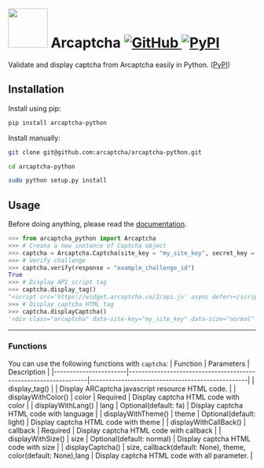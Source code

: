 <h1>
  <img src="https://arcaptcha.ir/_nuxt/023053fecdcdf20e40bdc993c754d487.svg" width="80" />
  Arcaptcha
  
  <!-- Badges -->
  <a href="https://github.com/evokelektrique/arcaptcha-python/blob/master/LICENSE">
    <img alt="GitHub" src="https://img.shields.io/github/license/evokelektrique/arcaptcha-python?color=blue&style=flat-square">
  </a>
  <a href="https://pypi.org/project/arcaptcha-python/">
    <img alt="PyPI" src="https://img.shields.io/pypi/v/arcaptcha-python?style=flat-square">
  </a>
</h1>

Validate and display captcha from Arcaptcha easily in Python. ([PyPI](https://pypi.org/project/arcaptcha-python/))

## Installation
Install using pip:

```bash
pip install arcaptcha-python
```

Install manually:

```bash
git clone git@github.com:arcaptcha/arcaptcha-python.git

cd arcaptcha-python

sudo python setup.py install
```

## Usage
Before doing anything, please read the [documentation](https://docs.arcaptcha.ir/).

```python
>>> from arcaptcha_python import Arcaptcha
>>> # Create a new instance of Captcha object
>>> captcha = Arcaptcha.Captcha(site_key = "my_site_key", secret_key = "my_secret_key")
>>> # Verify challenge
>>> captcha.verify(response = "example_challenge_id")
True
>>> # Display API script tag
>>> captcha.display_tag()
"<script src='https://widget.arcaptcha.co/2/api.js' async defer></script>"
>>> # Display captcha HTML tag
>>> captcha.displayCaptcha()
'<div class="arcaptcha" data-site-key="my_site_key" data-size="normal" data-theme="light" data-lang="fa"></div>'
```

---


### Functions

You can use the following functions with `captcha`:
| Function              | Parameters                                                      | Description                                      |
|-----------------------|-----------------------------------------------------------------|--------------------------------------------------|
| display_tag()         |                                                                 | Display ARCaptcha javascript resource HTML code. |
| displayWithColor()    | color \| Required                                               | Display captcha HTML code with color             |
| displayWithLang()     | lang \| Optional(default: fa)                                   | Display captcha HTML code with language          |
| displayWithTheme()    | theme \| Optional(default: light)                               | Display captcha HTML code with theme             |
| displayWithCallBack() | callback \| Required                                            | Display captcha HTML code with callback          |
| displayWithSize()     | size \| Optional(default: normal)                               | Display captcha HTML code with size              |
| displayCaptcha()      | size, callback(default: None), theme, color(default: None),lang | Display captcha HTML code with all parameter.    |